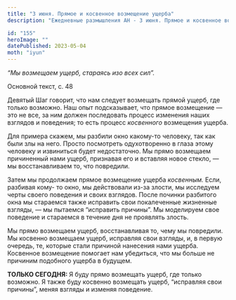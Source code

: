 ```yaml
---
title: "3 июня. Прямое и косвенное возмещение ущерба"
description: "Ежедневные размышления АН - 3 июня. Прямое и косвенное возмещение ущерба"

id: "155"
heroImage: ""
datePublished: 2023-05-04
moth: "iyun"
---
```


_“Мы возмещаем ущерб, стараясь изо всех сил”._

Основной текст, с. 48

Девятый Шаг говорит, что нам следует возмещать прямой ущерб, где только
возможно. Наш опыт подсказывает, что прямое возмещение — это не все, за ним
должен последовать процесс изменения наших взглядов и поведения; то есть
процесс _косвенного_ возмещения ущерба.

Для примера скажем, мы разбили окно какому-то человеку, так как были злы на
него. Просто посмотреть одухотворенно в глаза этому человеку и извиниться
будет недостаточно. Мы прямо возмещаем причиненный нами ущерб, признавая его и
вставляя новое стекло, — мы восстанавливаем то, что повредили.

Затем мы продолжаем прямое возмещение ущерба _косвенным._ Если, разбивая кому-
то окно, мы действовали из-за злости, мы исследуем черты своего поведения и
своих взглядов. После починки разбитого окна мы стараемся также исправить свои
покалеченные жизненные взгляды, — мы пытаемся “исправить причины”. Мы
моделируем свое поведение и стараемся в течение дня не проявлять злость.

Мы прямо возмещаем ущерб, восстанавливая то, чему мы повредили. Мы косвенно
возмещаем ущерб, исправляя свои взгляды, и, в первую очередь, те, которые
стали причиной нанесения нами ущерба. Косвенное возмещение помогает нам
убедиться, что мы больше не причиним подобного ущерба в будущем.

**ТОЛЬКО СЕГОДНЯ:** Я буду прямо возмещать ущерб, где только возможно. Я также
буду косвенно возмещать ущерб, “исправляя свои причины”, меняя взгляды и
изменяя поведение.
